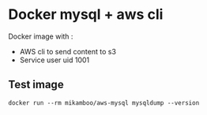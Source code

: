 # Docker mysql + aws cli

Docker image with :

- AWS cli to send content to s3
- Service user uid 1001

## Test image

```
docker run --rm mikamboo/aws-mysql mysqldump --version
```

